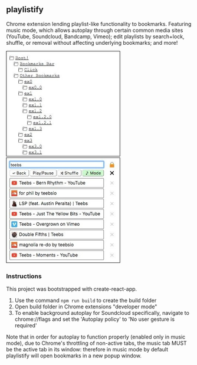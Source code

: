 ## playlistify

Chrome extension lending playlist-like functionality to bookmarks. Featuring music mode, which allows autoplay through certain common media sites (YouTube, Soundcloud, Bandcamp, Vimeo); edit playlists by search+lock, shuffle, or removal without affecting underlying bookmarks; and more!

![alt text](https://raw.githubusercontent.com/rparkchan/playlistify/master/README_resources/bordered_folder_ex.jpg)
![alt text](https://raw.githubusercontent.com/rparkchan/playlistify/master/README_resources/bordered_teebs_ex.jpg)

### Instructions

This project was bootstrapped with create-react-app. 
1. Use the command `npm run build` to create the build folder
2. Open build folder in Chrome extensions "developer mode"
3. To enable background autoplay for Soundcloud specifically, navigate to chrome://flags and set the 'Autoplay policy' to 'No user gesture is required'

Note that in order for autoplay to function properly (enabled only in music mode), due to Chrome's throttling of non-active tabs, the music tab MUST be the active tab in its window: therefore in music mode by default playlistify will open bookmarks in a new popup window. 